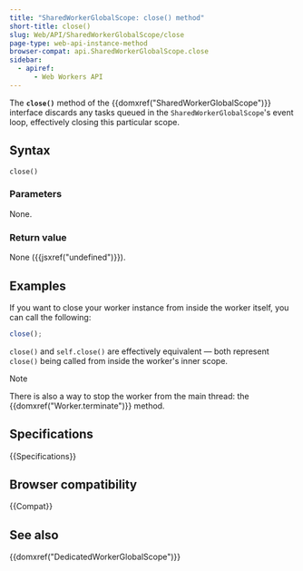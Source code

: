 ```yaml
---
title: "SharedWorkerGlobalScope: close() method"
short-title: close()
slug: Web/API/SharedWorkerGlobalScope/close
page-type: web-api-instance-method
browser-compat: api.SharedWorkerGlobalScope.close
sidebar:
  - apiref:
      - Web Workers API
---
```


The **`close()`** method of the {{domxref("SharedWorkerGlobalScope")}} interface discards any tasks queued in the `SharedWorkerGlobalScope`'s event loop, effectively closing this particular scope.

## Syntax

```js-nolint
close()
```

### Parameters

None.

### Return value

None ({{jsxref("undefined")}}).

## Examples

If you want to close your worker instance from inside the worker itself, you can call the following:

```js
close();
```

`close()` and `self.close()` are effectively equivalent — both represent `close()` being called from inside the worker's inner scope.

> [!NOTE]
> There is also a way to stop the worker from the main thread: the {{domxref("Worker.terminate")}} method.

## Specifications

{{Specifications}}

## Browser compatibility

{{Compat}}

## See also

{{domxref("DedicatedWorkerGlobalScope")}}

